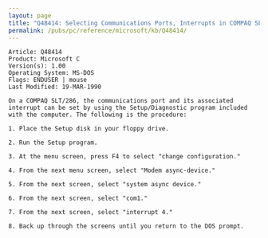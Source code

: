 ```yaml
---
layout: page
title: "Q48414: Selecting Communications Ports, Interrupts in COMPAQ SLT/286"
permalink: /pubs/pc/reference/microsoft/kb/Q48414/
---
```


	Article: Q48414
	Product: Microsoft C
	Version(s): 1.00
	Operating System: MS-DOS
	Flags: ENDUSER | mouse
	Last Modified: 19-MAR-1990
	
	On a COMPAQ SLT/286, the communications port and its associated
	interrupt can be set by using the Setup/Diagnostic program included
	with the computer. The following is the procedure:
	
	1. Place the Setup disk in your floppy drive.
	
	2. Run the Setup program.
	
	3. At the menu screen, press F4 to select "change configuration."
	
	4. From the next menu screen, select "Modem async-device."
	
	5. From the next screen, select "system async device."
	
	6. From the next screen, select "com1."
	
	7. From the next screen, select "interrupt 4."
	
	8. Back up through the screens until you return to the DOS prompt.
